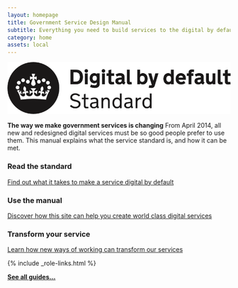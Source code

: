 ```yaml
---
layout: homepage
title: Government Service Design Manual
subtitle: Everything you need to build services to the digital by default service standard
category: home
assets: local
---
```


<div class="dbd-promo">
  <a class="logo" href="digital-by-default"><img src="assets/images/DbD-kitemark.png" alt="Read the digital by default standard" /></a>
  
  <p><strong>The way we make government services is changing</strong>
  From April 2014, all new and redesigned digital services must be so good people prefer to use them. This manual explains what the service standard is, and how it can be met.</p>
</div>

<div class="secondary-promos">
  <div>
    <h3>Read the standard</h3>
    <p><a href="digital-by-default">Find out what it takes to make a service digital by default</a></p>
  </div>
  <div>
    <h3>Use the manual</h3>
    <p><a href="about">Discover how this site can help you create world class digital services</a></p>
  </div>
  <div>
    <h3>Transform your service</h3>
    <p><a href="phases">Learn how new ways of working can transform our services</a></p>
  </div>
</div>

{% include _role-links.html %}

<p><a href="all-guides"><strong>See all guides...</strong></a>
